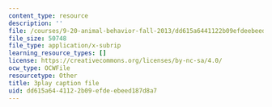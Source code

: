 ```yaml
---
content_type: resource
description: ''
file: /courses/9-20-animal-behavior-fall-2013/dd615a6441122b09efdeebeed187d8a7_472242.srt
file_size: 50748
file_type: application/x-subrip
learning_resource_types: []
license: https://creativecommons.org/licenses/by-nc-sa/4.0/
ocw_type: OCWFile
resourcetype: Other
title: 3play caption file
uid: dd615a64-4112-2b09-efde-ebeed187d8a7
---
```

